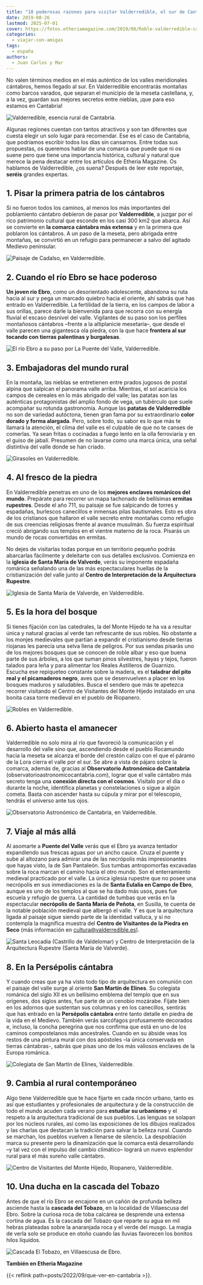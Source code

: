 ```yaml
---
title: "10 poderosas razones para visitar Valderredible, el sur de Cantabria"
date: 2019-08-26
lastmod: 2025-07-01
cover: https://fotos.etheriamagazine.com/2019/08/Roble-valderredible-cantabria-e1565602301535.jpg
categories: 
  - viajar-con-amigas
tags: 
  - españa
authors: 
  - Juan Carlos y Mar
---
```


No valen términos medios en el más auténtico de los valles meridionales cántabros, hemos 
llegado al sur. En Valderredible encontrarás montañas como barcos varados, que separan 
el municipio de la meseta castellana, y, a la vez, guardan sus mejores secretos entre 
nieblas, ¡que para eso estamos en Cantabria! 

![Valderredible, esencia rural de Cantabria.](https://fotos.etheriamagazine.com/2019/08/viaje-cantabria-Valderredible-e1565601879336.jpg "Valderredible, esencia rural de Cantabria.")

<!-- LEGACY_UPDATED: Actualizado 7/2025 -->

Algunas regiones cuentan con tantos atractivos y son tan diferentes que cuesta elegir un 
solo lugar para recomendar. Ese es el caso de Cantabria, que podríamos escribir todos 
los días sin cansarnos. Entre todas sus propuestas, os queremos hablar de una comarca 
que puede que ni os suene pero que tiene una importancia histórica, cultural y natural 
que merece la pena destacar entre los artículos de Etheria Magazine. Os hablamos de 
Valderredible, ¿os suena? Después de leer este reportaje, **seréis** grandes expertas. 

## 1\. Pisar la primera patria de los cántabros

Si no fueron todos los caminos, al menos los más importantes del poblamiento cántabro 
debieron de pasar por **Valderredible**, a juzgar por el rico patrimonio cultural que 
esconde en los casi 300 km2 que abarca. Así se convierte en **la comarca cántabra más 
extensa** y en la primera que poblaron los cántabros. A un paso de la meseta, pero 
abrigada entre montañas, se convirtió en un refugio para permanecer a salvo del agitado 
Medievo peninsular. 

![Paisaje de Cadalso, en Valderredible.](https://fotos.etheriamagazine.com/2019/08/Cadalso-valderredible-cantabria-e1565600089181.jpg "Paisaje de Cadalso, en Valderredible.")

## 2\. Cuando el río Ebro se hace poderoso

**Un joven río Ebro**, como un desorientado adolescente, abandona su ruta hacia al sur y 
pega un marcado quiebro hacia el oriente, ahí sabrás que has entrado en Valderredible. 
La fertilidad de la tierra, en los campos de labor a sus orillas, parece darle la 
bienvenida para que recorra con su energía fluvial el escaso desnivel del valle. 
Vigilantes de su paso son los perfiles montañosos cántabros –frente a la altiplanicie 
mesetaria–, que desde el valle parecen una gigantesca ola piedra, con la que hace 
**frontera al sur tocando con tierras palentinas y burgalesas**. 

![El río Ebro a su paso por La Puente del Valle, Valderredible.](https://fotos.etheriamagazine.com/2019/08/rio-ebro-la-puente-valderredible-e1565600416890.jpg "El río Ebro a su paso por La Puente del Valle, Valderredible.")

## 3\. Embajadoras del mundo rural

En la montaña, las nieblas se entretienen entre prados jugosos de postal alpina que 
salpican el panorama valle arriba. Mientras, el sol acaricia los campos de cereales en 
lo más abrigado del valle; las patatas son las auténticas protagonistas del amplio fondo 
de vega, un tubérculo que suele acompañar su rotunda gastronomía. Aunque las **patatas 
de Valderredible** no son de variedad autóctona, tienen gran fama por su extraordinario 
**color dorado y forma alargada**. Pero, sobre todo, su sabor es lo que más te llamará 
la atención, el clima del valle es el culpable de que no te canses de comerlas. Ya sean 
fritas o cocinadas a fuego lento en la olla ferroviaria y en el guiso de jabalí. 
Presumen de no lavarse como una marca única, una señal distintiva del valle donde se han 
criado. 

![Girasoles en Valderredible.](https://fotos.etheriamagazine.com/2019/08/girasoles-valderredible.jpg "Girasoles en Valderredible.")

## 4\. Al fresco de la piedra

En Valderredible penetras en uno de los **mejores enclaves románicos del mundo**. 
Prepárate para recorrer un mapa tachonado de bellísimas **ermitas rupestres**. Desde el 
año 711, su paisaje se fue salpicando de torres y espadañas, burlescos canecillos e 
inmensas pilas bautismales. Esto es obra de los cristianos que hallaron el valle secreto 
entre montañas como refugio de sus creencias religiosas frente al avance musulmán. Su 
fuerza espiritual creció abrigando sus templos en el vientre materno de la roca. Pisarás 
un mundo de rocas convertidas en ermitas. 

No dejes de visitarlas todas porque en un territorio pequeño podrás abarcarlas 
fácilmente y deleitarte con sus detalles exclusivos. Comienza en la **iglesia de Santa 
María de Valverde**, verás su imponente espadaña románica señalando una de las más 
espectaculares huellas de la cristianización del valle junto al **Centro de 
Interpretación de la Arquitectura Rupestre**. 

![Iglesia de Santa María de Valverde, en Valderredible.](https://fotos.etheriamagazine.com/2019/08/santa-maria-valverde-valderredible-e1565600806387.jpg "Iglesia de Santa María de Valverde, en Valderredible.")

## 5\. Es la hora del bosque

Si tienes fijación con las catedrales, la del Monte Hijedo te ha va a resultar única y 
natural gracias al verde tan refrescante de sus robles. No obstante a los monjes 
medievales que partían a expandir el cristianismo desde tierras riojanas les parecía una 
selva llena de peligros. Por sus sendas pisarás uno de los mejores bosques que se 
conocen de roble albar y eso que buena parte de sus árboles, a los que suman pinos 
silvestres, hayas y tejos, fueron talados para leña y para alimentar los Reales 
Astilleros de Guarnizo. Escucha ese repiqueteo constante sobre la madera, es el 
**taladrar del pito real y el picamaderos negro**, aves que se desenvuelven a placer en 
los bosques maduros y saludables. Busca el sendero que más te apetezca recorrer 
visitando el Centro de Visitantes del Monte Hijedo instalado en una bonita casa torre 
medieval en el pueblo de Riopanero. 

![Robles en Valderredible.](https://fotos.etheriamagazine.com/2019/08/Roble-valderredible-cantabria-e1565602301535.jpg "Robles en Valderredible.")

## 6\. Abierto hasta el amanecer

Valderredible no solo mira al río que favoreció la comunicación y el desarrollo del 
valle sino que, ascendiendo desde el pueblo Rocamundo hacia la meseta se alcanza el 
borde del crestón calizo con el que el páramo de la Lora cierra el valle por el sur. Se 
abre a vista de pájaro sobre la comarca, además de, gracias al **Observatorio 
Astronómico de Cantabria** (observatorioastronomicocantabria.com), lograr que el valle 
cántabro más secreto tenga una **conexión directa con el cosmos**. Visítalo por el día o 
durante la noche, identifica planetas y constelaciones o sigue a algún cometa. Basta con 
ascender hasta su cúpula y mirar por el telescopio, tendrás el universo ante tus ojos. 

![Observatorio Astronómico de Cantabria, en Valderredible.](https://fotos.etheriamagazine.com/2019/08/observatorio-astronomico-cantabria.jpg "Observatorio Astronómico de Cantabria, en Valderredible.")

## 7\. Viaje al más allá

Al asomarte a **Puente del Valle** verás que el Ebro ya avanza tentador expandiendo sus 
frescas aguas por un ancho cauce. Cruza el puente y sube al altozano para admirar una de 
las necrópolis más impresionantes que hayas visto, la de San Pantaleón. Sus tumbas 
antropomorfas excavadas sobre la roca marcan el camino hacia el otro mundo. Son el 
enterramiento medieval practicado por el valle. La única iglesia rupestre que no posee 
una necrópolis en sus inmediaciones es la de **Santa Eulalia en Campo de Ebro**, aunque 
es uno de los templos al que se ha dado más usos, pues fue escuela y refugio de guerra. 
La cantidad de tumbas que verás en la espectacular **necrópolis de Santa María de 
Peñota**, en Susilla, te cuenta de la notable población medieval que albergó el valle. Y 
es que la arquitectura ligada al paisaje sigue siendo parte de la identidad valluca, y 
si no contempla la magnífica muestra del **Centro de Visitantes de la Piedra en Seco** 
(más información en cultura@valderredible.es). 

![Santa Leocadia (Castrillo de Valdelomar) y Centro de Interpretación de la Arquitectura Rupestre (Santa María de Valverde).](https://fotos.etheriamagazine.com/2019/08/tumbas-valderredible.jpg "Santa Leocadia (Castrillo de Valdelomar) y Centro de Interpretación de la Arquitectura Rupestre (Santa María de Valverde).")

## 8\. En la Persépolis cántabra

Y cuando creas que ya ha visto todo tipo de arquitectura en comunión con el paisaje del 
valle surge al oriente **San Martín de Elines**. Su colegiata románica del siglo XII es 
un bellísimo emblema del templo que en sus orígenes, dos siglos antes, fue parte de un 
cenobio mozárabe. Fíjate bien en los adornos que sustentan sus columnas y en los 
canecillos, sentirás que has entrado en la **Persépolis cántabra** entre tanto detalle 
en piedra de la vida en el Medievo. También verás sarcófagos profusamente decorados e, 
incluso, la concha peregrina que nos confirma que está en uno de los caminos 
compostelanos más ancestrales. Cuando en su ábside veas los restos de una pintura mural 
con dos apóstoles –la única conservada en tierras cántabras-, sabrás que pisas uno de 
los más valiosos enclaves de la Europa románica. 

![Colegiata de San Martín de Elines, Valderredible.](https://fotos.etheriamagazine.com/2019/08/colegiata-san-martin-elines-valderredible.jpg "Colegiata de San Martín de Elines, Valderredible.")

## 9\. Cambia al rural contemporáneo

Algo tiene Valderredible que te hace fijarte en cada rincón urbano, tanto es así que 
estudiantes y profesionales de arquitectura y de la construcción de todo el mundo acuden 
cada verano para **estudiar su urbanismo** y el respeto a la arquitectura tradicional de 
sus pueblos. Las lenguas se solapan por los núcleos rurales, así como las exposiciones 
de los dibujos realizados y las charlas que destacan la tradición para salvar la belleza 
rural. Cuando se marchan, los pueblos vuelven a llenarse de silencio. La despoblación 
marca su presente pero la dinamización que la comarca está desarrollando –y tal vez con 
el impulso del cambio climático– logrará un nuevo esplendor rural para el más sureño 
valle cántabro. 

![Centro de Visitantes del Monte Hijedo, Riopanero, Valderredible.](https://fotos.etheriamagazine.com/2019/08/centro-visitantes-monte-hijedo.jpg "Centro de Visitantes del Monte Hijedo, Riopanero, Valderredible.")

## 10\. Una ducha en la cascada del Tobazo

Antes de que el río Ebro se encajone en un cañón de profunda belleza asciende hasta la 
**cascada del Tobazo**, en la localidad de Villaescusa del Ebro. Sobre la curiosa roca 
de toba calcárea se desprende una extensa cortina de agua. Es la cascada del Tobazo que 
reparte su agua en mil hebras plateadas sobre la anaranjada roca y el verde del musgo. 
La magia de verla solo se produce en otoño cuando las lluvias favorecen los bonitos 
hilos líquidos. 

![Cascada El Tobazo, en Villaescusa de Ebro.](https://fotos.etheriamagazine.com/2019/08/cascada-el-tobazo-valderredible-e1565602331760.jpg "Cascada El Tobazo, en Villaescusa de Ebro.")

**También en Etheria Magazine** 

{{< reflink path=posts/2022/09/que-ver-en-cantabria >}}.
